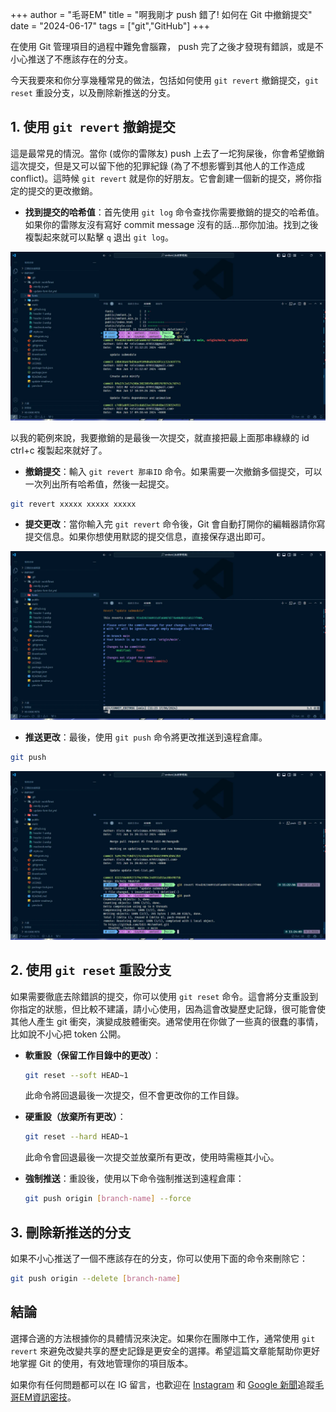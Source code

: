 +++
author = "毛哥EM"
title = "啊我剛才 push 錯了! 如何在 Git 中撤銷提交"
date = "2024-06-17"
tags = ["git","GitHub"]
+++

在使用 Git 管理項目的過程中難免會腦霧， push 完了之後才發現有錯誤，或是不小心推送了不應該存在的分支。

今天我要來和你分享幾種常見的做法，包括如何使用 `git revert` 撤銷提交，`git reset` 重設分支，以及刪除新推送的分支。

<!--more-->

## 1. 使用 `git revert` 撤銷提交

這是最常見的情況。當你 (或你的雷隊友) push 上去了一坨狗屎後，你會希望撤銷這次提交，但是又可以留下他的犯罪紀錄 (為了不想影響到其他人的工作造成 conflict)。這時候 `git revert` 就是你的好朋友。它會創建一個新的提交，將你指定的提交的更改撤銷。

- **找到提交的哈希值**：首先使用 `git log` 命令查找你需要撤銷的提交的哈希值。如果你的雷隊友沒有寫好 commit message 沒有的話...那你加油。找到之後複製起來就可以點擊 `q` 退出 `git log`。

![git log](log.webp)

以我的範例來說，我要撤銷的是最後一次提交，就直接把最上面那串綠綠的 id ctrl+c 複製起來就好了。
- **撤銷提交**：輸入 `git revert 那串ID` 命令。如果需要一次撤銷多個提交，可以一次列出所有哈希值，然後一起提交。

```bash
git revert xxxxx xxxxx xxxxx
```
- **提交更改**：當你輸入完 `git revert` 命令後，Git 會自動打開你的編輯器請你寫提交信息。如果你想使用默認的提交信息，直接保存退出即可。

![提交訊息](vim.webp)

- **推送更改**：最後，使用 `git push` 命令將更改推送到遠程倉庫。

```bash
git push
```

![推走](push.webp)

## 2. 使用 `git reset` 重設分支

如果需要徹底去除錯誤的提交，你可以使用 `git reset` 命令。這會將分支重設到你指定的狀態，但比較不建議，請小心使用，因為這會改變歷史記錄，很可能會使其他人產生 git 衝突，演變成肢體衝突。通常使用在你做了一些真的很蠢的事情，比如說不小心把 token 公開。

- **軟重設（保留工作目錄中的更改）**：
  ```bash
  git reset --soft HEAD~1
  ```
  此命令將回退最後一次提交，但不會更改你的工作目錄。

- **硬重設（放棄所有更改）**：
  ```bash
  git reset --hard HEAD~1
  ```
  此命令會回退最後一次提交並放棄所有更改，使用時需極其小心。

- **強制推送**：重設後，使用以下命令強制推送到遠程倉庫：
  ```bash
  git push origin [branch-name] --force
  ```

## 3. 刪除新推送的分支
如果不小心推送了一個不應該存在的分支，你可以使用下面的命令來刪除它：
```bash
git push origin --delete [branch-name]
```

## 結論

選擇合適的方法根據你的具體情況來決定。如果你在團隊中工作，通常使用 `git revert` 來避免改變共享的歷史記錄是更安全的選擇。希望這篇文章能幫助你更好地掌握 Git 的使用，有效地管理你的項目版本。

如果你有任何問題都可以在 IG 留言，也歡迎在 [Instagram](https://www.instagram.com/emtech.cc) 和 [Google 新聞](https://news.google.com/publications/CAAqBwgKMKXLvgswsubVAw?ceid=TW:zh-Hant&oc=3)追蹤[毛哥EM資訊密技](https://emtech.cc/)。